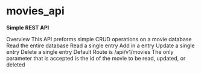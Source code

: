 # movies_api
**Simple REST API**

Overview
This API preforms simple CRUD operations on a movie database
Read the entire database
Read a single entry
Add in a entry
Update a single entry
Delete a single entry
Default Route is /api/v1/movies
The only parameter that is accepted is the id of the movie to be read, updated, or deleted

